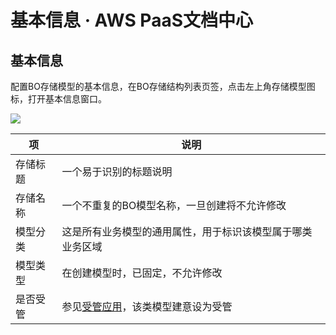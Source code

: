 # 基本信息 · AWS PaaS文档中心

## 基本信息

配置BO存储模型的基本信息，在BO存储结构列表页签，点击左上角存储模型图标，打开基本信息窗口。

[![](https://docs.awspaas.com/user-manual/aws-pass-console-user-manual-bo-vue/table/baseinfo1.png)](<baseinfo1.png>)

项 | 说明  
---|---  
存储标题 |  一个易于识别的标题说明  
存储名称  | 一个不重复的BO模型名称，一旦创建将不允许修改  
模型分类 | 这是所有业务模型的通用属性，用于标识该模型属于哪类业务区域  
模型类型 | 在创建模型时，已固定，不允许修改  
是否受管 | 参见[受管应用](<https://docs.awspaas.com/reference-guide/aws-paas-env-guide/managed/README.html>)，该类模型建意设为受管